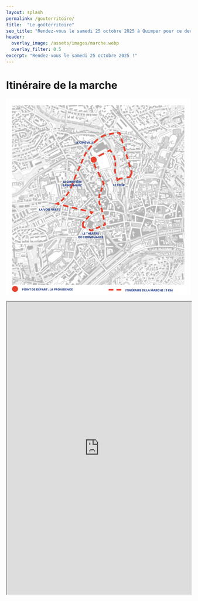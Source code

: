 ```yaml
---
layout: splash
permalink: /gouterritoire/
title:  "Le goûterritoire"
seo_title: "Rendez-vous le samedi 25 octobre 2025 à Quimper pour ce dernier temps d'échange !"
header:
  overlay_image: /assets/images/marche.webp
  overlay_filter: 0.5
excerpt: "Rendez-vous le samedi 25 octobre 2025 !"
---
```

# Itinéraire de la marche
![gouterritoire.jpg](/assets/images/gouterritoire.jpg)

<iframe src="https://framaforms.org/inscription-au-gouterritoire-1754573582" width="100%" height="800" border="0"></iframe>
